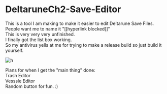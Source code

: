 # DeltaruneCh2-Save-Editor

This is a tool I am making to make it easier to edit Deltarune Save Files. <br>
People want me to name it "[[hyperlink blocked]]" <br>
This is very very very unfinished.<br>
I finally got the list box working.<br>
So my antivirus yells at me for trying to make a release build so just build it yourself.<br>

![h](https://media.discordapp.net/attachments/892459319247896606/893913532226240522/unknown.png "Even when I am not making romhacks I can not escape cutoff.")


Plans for when I get the "main thing" done:<br>
Trash Editor<br>
Vesssle Editor<br>
Random button for fun. :)
